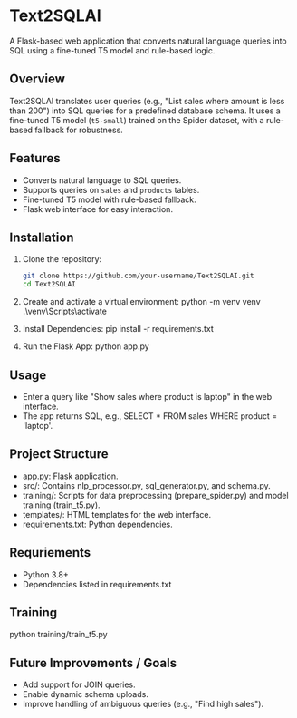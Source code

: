 # Text2SQLAI

A Flask-based web application that converts natural language queries into SQL using a fine-tuned T5 model and rule-based logic.

## Overview
Text2SQLAI translates user queries (e.g., "List sales where amount is less than 200") into SQL queries for a predefined database schema. It uses a fine-tuned T5 model (`t5-small`) trained on the Spider dataset, with a rule-based fallback for robustness.

## Features
- Converts natural language to SQL queries.
- Supports queries on `sales` and `products` tables.
- Fine-tuned T5 model with rule-based fallback.
- Flask web interface for easy interaction.

## Installation
1. Clone the repository:
   ```bash
   git clone https://github.com/your-username/Text2SQLAI.git
   cd Text2SQLAI

2. Create and activate a virtual environment:
   python -m venv venv
   .\venv\Scripts\activate

3. Install Dependencies:
   pip install -r requirements.txt

4. Run the Flask App:
   python app.py

## Usage
- Enter a query like "Show sales where product is laptop" in the web interface.
- The app returns SQL, e.g., SELECT * FROM sales WHERE product = 'laptop'.

## Project Structure
- app.py: Flask application.
- src/: Contains nlp_processor.py, sql_generator.py, and schema.py.
- training/: Scripts for data preprocessing (prepare_spider.py) and model training (train_t5.py).
- templates/: HTML templates for the web interface.
- requirements.txt: Python dependencies.

## Requriements 
- Python 3.8+
- Dependencies listed in requirements.txt

## Training
python training/train_t5.py

## Future Improvements / Goals
- Add support for JOIN queries.
- Enable dynamic schema uploads.
- Improve handling of ambiguous queries (e.g., "Find high sales").